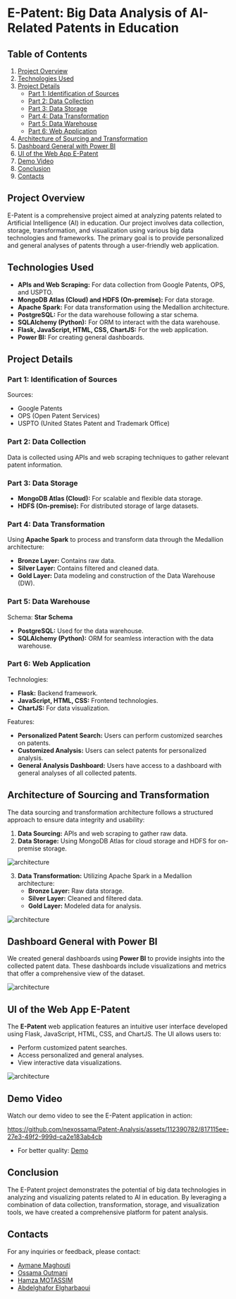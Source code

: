 # E-Patent: Big Data Analysis of AI-Related Patents in Education

## Table of Contents

1. [Project Overview](#project-overview)
2. [Technologies Used](#technologies-used)
3. [Project Details](#project-details)
    - [Part 1: Identification of Sources](#part-1-identification-of-sources)
    - [Part 2: Data Collection](#part-2-data-collection)
    - [Part 3: Data Storage](#part-3-data-storage)
    - [Part 4: Data Transformation](#part-4-data-transformation)
    - [Part 5: Data Warehouse](#part-5-data-warehouse)
    - [Part 6: Web Application](#part-6-web-application)
4. [Architecture of Sourcing and Transformation](#architecture-of-sourcing-and-transformation)
5. [Dashboard General with Power BI](#dashboard-general-with-power-bi)
6. [UI of the Web App E-Patent](#ui-of-the-web-app-e-patent)
7. [Demo Video](#demo-video)
8. [Conclusion](#conclusion)
9. [Contacts](#contacts)

## Project Overview

E-Patent is a comprehensive project aimed at analyzing patents related to Artificial Intelligence (AI) in education. Our project involves data collection, storage, transformation, and visualization using various big data technologies and frameworks. The primary goal is to provide personalized and general analyses of patents through a user-friendly web application.

## Technologies Used

- **APIs and Web Scraping:** For data collection from Google Patents, OPS, and USPTO.
- **MongoDB Atlas (Cloud) and HDFS (On-premise):** For data storage.
- **Apache Spark:** For data transformation using the Medallion architecture.
- **PostgreSQL:** For the data warehouse following a star schema.
- **SQLAlchemy (Python):** For ORM to interact with the data warehouse.
- **Flask, JavaScript, HTML, CSS, ChartJS:** For the web application.
- **Power BI:** For creating general dashboards.

## Project Details

### Part 1: Identification of Sources

Sources:
- Google Patents
- OPS (Open Patent Services)
- USPTO (United States Patent and Trademark Office)

### Part 2: Data Collection

Data is collected using APIs and web scraping techniques to gather relevant patent information.

### Part 3: Data Storage

- **MongoDB Atlas (Cloud):** For scalable and flexible data storage.
- **HDFS (On-premise):** For distributed storage of large datasets.

### Part 4: Data Transformation

Using **Apache Spark** to process and transform data through the Medallion architecture:
- **Bronze Layer:** Contains raw data.
- **Silver Layer:** Contains filtered and cleaned data.
- **Gold Layer:** Data modeling and construction of the Data Warehouse (DW).

### Part 5: Data Warehouse

Schema: **Star Schema**

- **PostgreSQL:** Used for the data warehouse.
- **SQLAlchemy (Python):** ORM for seamless interaction with the data warehouse.

### Part 6: Web Application

Technologies:
- **Flask:** Backend framework.
- **JavaScript, HTML, CSS:** Frontend technologies.
- **ChartJS:** For data visualization.

Features:
- **Personalized Patent Search:** Users can perform customized searches on patents.
- **Customized Analysis:** Users can select patents for personalized analysis.
- **General Analysis Dashboard:** Users have access to a dashboard with general analyses of all collected patents.

## Architecture of Sourcing and Transformation

The data sourcing and transformation architecture follows a structured approach to ensure data integrity and usability:

1. **Data Sourcing:** APIs and web scraping to gather raw data.
2. **Data Storage:** Using MongoDB Atlas for cloud storage and HDFS for on-premise storage.

![architecture](images/sourcing_and_storage.png)


3. **Data Transformation:** Utilizing Apache Spark in a Medallion architecture:
    - **Bronze Layer:** Raw data storage.
    - **Silver Layer:** Cleaned and filtered data.
    - **Gold Layer:** Modeled data for analysis.

![architecture](images/transformation.png)


## Dashboard General with Power BI

We created general dashboards using **Power BI** to provide insights into the collected patent data. These dashboards include visualizations and metrics that offer a comprehensive view of the dataset.

![architecture](images/viz_general.png)


## UI of the Web App E-Patent

The **E-Patent** web application features an intuitive user interface developed using Flask, JavaScript, HTML, CSS, and ChartJS. The UI allows users to:
- Perform customized patent searches.
- Access personalized and general analyses.
- View interactive data visualizations.

![architecture](images/UI.png)


## Demo Video

Watch our demo video to see the E-Patent application in action:

https://github.com/nexossama/Patent-Analysis/assets/112390782/817115ee-27e3-49f2-999d-ca2e183ab4cb


- For better quality: [Demo](https://youtu.be/leHGDz7AAik?si=qmpUXwlMb9L9KnAw)

## Conclusion

The E-Patent project demonstrates the potential of big data technologies in analyzing and visualizing patents related to AI in education. By leveraging a combination of data collection, transformation, storage, and visualization tools, we have created a comprehensive platform for patent analysis.

## Contacts

For any inquiries or feedback, please contact:
- <a href="https://www.linkedin.com/in/aymane-maghouti/" target="_blank">Aymane Maghouti</a><br>
- <a href="https://www.linkedin.com/in/ossama-outmani/" target="_blank">Ossama Outmani</a><br>
- <a href="https://www.linkedin.com/in/hamza-motassim-a56801219/" target="_blank">Hamza MOTASSIM</a><br>
- <a href="https://www.linkedin.com/in/abdelghafor-elgharbaoui-16a276202/" target="_blank">Abdelghafor Elgharbaoui</a><br>
